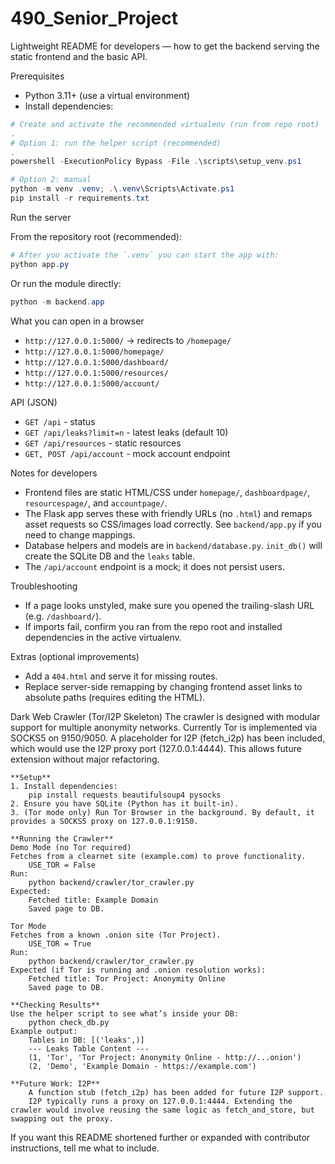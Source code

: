 # 490_Senior_Project

Lightweight README for developers — how to get the backend serving the static frontend and the basic API.

Prerequisites

- Python 3.11+ (use a virtual environment)
- Install dependencies:

```powershell
# Create and activate the recommended virtualenv (run from repo root)
.
# Option 1: run the helper script (recommended)
.
powershell -ExecutionPolicy Bypass -File .\scripts\setup_venv.ps1

# Option 2: manual
python -m venv .venv; .\.venv\Scripts\Activate.ps1
pip install -r requirements.txt
```

Run the server

From the repository root (recommended):

```powershell
# After you activate the `.venv` you can start the app with:
python app.py
```

Or run the module directly:

```powershell
python -m backend.app
```

What you can open in a browser

- `http://127.0.0.1:5000/`  -> redirects to `/homepage/`
- `http://127.0.0.1:5000/homepage/`
- `http://127.0.0.1:5000/dashboard/`
- `http://127.0.0.1:5000/resources/`
- `http://127.0.0.1:5000/account/`

API (JSON)

- `GET /api` - status
- `GET /api/leaks?limit=n` - latest leaks (default 10)
- `GET /api/resources` - static resources
- `GET, POST /api/account` - mock account endpoint

Notes for developers

- Frontend files are static HTML/CSS under `homepage/`, `dashboardpage/`, `resourcespage/`, and `accountpage/`.
- The Flask app serves these with friendly URLs (no `.html`) and remaps asset requests so CSS/images load correctly. See `backend/app.py` if you need to change mappings.
- Database helpers and models are in `backend/database.py`. `init_db()` will create the SQLite DB and the `leaks` table.
- The `/api/account` endpoint is a mock; it does not persist users.

Troubleshooting

- If a page looks unstyled, make sure you opened the trailing-slash URL (e.g. `/dashboard/`).
- If imports fail, confirm you ran from the repo root and installed dependencies in the active virtualenv.

Extras (optional improvements)

- Add a `404.html` and serve it for missing routes.
- Replace server-side remapping by changing frontend asset links to absolute paths (requires editing the HTML).


Dark Web Crawler (Tor/I2P Skeleton)
    The crawler is designed with modular support for multiple anonymity networks. Currently Tor is implemented via SOCKS5 on 9150/9050. A placeholder for I2P (fetch_i2p) has been included, which would use the I2P proxy port (127.0.0.1:4444). This allows future extension without major refactoring.

    **Setup**
    1. Install dependencies:
        pip install requests beautifulsoup4 pysocks
    2. Ensure you have SQLite (Python has it built-in).
    3. (Tor mode only) Run Tor Browser in the background. By default, it provides a SOCKS5 proxy on 127.0.0.1:9150.

    **Running the Crawler**
    Demo Mode (no Tor required)
    Fetches from a clearnet site (example.com) to prove functionality.
        USE_TOR = False
    Run:
        python backend/crawler/tor_crawler.py
    Expected:
        Fetched title: Example Domain
        Saved page to DB.

    Tor Mode
    Fetches from a known .onion site (Tor Project).
        USE_TOR = True
    Run:
        python backend/crawler/tor_crawler.py
    Expected (if Tor is running and .onion resolution works):
        Fetched title: Tor Project: Anonymity Online
        Saved page to DB.

    **Checking Results**
    Use the helper script to see what’s inside your DB:
        python check_db.py
    Example output:
        Tables in DB: [('leaks',)]
        --- Leaks Table Content ---
        (1, 'Tor', 'Tor Project: Anonymity Online - http://...onion')
        (2, 'Demo', 'Example Domain - https://example.com')

    **Future Work: I2P**
        A function stub (fetch_i2p) has been added for future I2P support.
        I2P typically runs a proxy on 127.0.0.1:4444. Extending the crawler would involve reusing the same logic as fetch_and_store, but swapping out the proxy.






If you want this README shortened further or expanded with contributor instructions, tell me what to include.